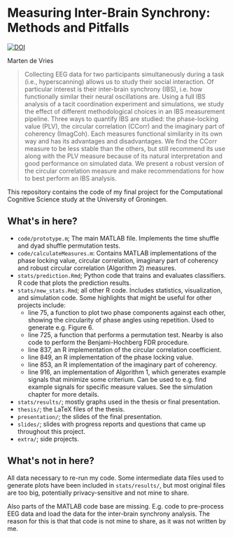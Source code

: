 # Measuring Inter-Brain Synchrony: Methods and Pitfalls

[![DOI](https://zenodo.org/badge/580886256.svg)](https://zenodo.org/badge/latestdoi/580886256)

Marten de Vries

> Collecting EEG data for two participants simultaneously during a task (i.e.,
hyperscanning) allows us to study their social interaction. Of particular
interest is their inter-brain synchrony (IBS), i.e. how functionally similar
their neural oscillations are. Using a full IBS analysis of a tacit coordination
experiment and simulations, we study the effect of different methodological
choices in an IBS measurement pipeline. Three ways to quantify IBS are studied:
the phase-locking value (PLV), the circular correlation (CCorr) and the
imaginary part of coherency (ImagCoh). Each measures functional similarity in
its own way and has its advantages and disadvantages. We find the CCorr measure
to be less stable than the others, but still recommend its use along with the
PLV measure because of its natural interpretation and good performance on
simulated data. We present a robust version of the circular correlation measure
and make recommendations for how to best perform an IBS analysis.

This repository contains the code of my final project for the Computational
Cognitive Science study at the University of Groningen.

## What's in here?

- ``code/prototype.m``; The main MATLAB file. Implements the time shuffle and
  dyad shuffle permutation tests.
- ``code/calculateMeasures.m``: Contains MATLAB implementations of the phase
  locking value, circular correlation, imaginary part of coherency and robust
  circular correlation (Algorithm 2) measures.
- ``stats/prediction.Rmd``; Python code that trains and evaluates classifiers.
  R code that plots the prediction results.
- ``stats/new_stats.Rmd``; all other R code. Includes statistics, visualization,
  and simulation code. Some highlights that might be useful for other projects
  include:
  - line 75, a function to plot two phase components against each other, showing
    the circularity of phase angles using repetition. Used to generate e.g.
    Figure 6.
  - line 725, a function that performs a permutation test. Nearby is also code
    to perform the Benjami-Hochberg FDR procedure.
  - line 837, an R implementation of the circular correlation coefficient.
  - line 849, an R implementation of the phase locking value.
  - line 853, an R implementation of the imaginary part of coherency.
  - line 916, an implementation of Algorithm 1, which generates example signals
    that minimize some criterium. Can be used to e.g. find example signals for
    specific measure values. See the simulation chapter for more details.
- ``stats/results/``; mostly graphs used in the thesis or final presentation.
- ``thesis/``; the LaTeX files of the thesis.
- ``presentation/``; the slides of the final presentation.
- ``slides/``; slides with progress reports and questions that came up
  throughout this project.
- ``extra/``; side projects.


## What's not in here?

All data necessary to re-run my code. Some intermediate data files used to
generate plots have been included in ``stats/results/``, but most original files
are too big, potentially privacy-sensitive and not mine to share.

Also parts of the MATLAB code base are missing. E.g. code to pre-process EEG
data and load the data for the inter-brain synchrony analysis. The reason for
this is that that code is not mine to share, as it was not written by me.
